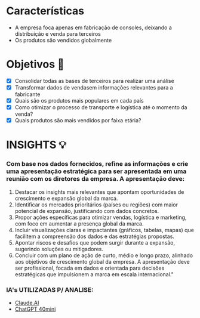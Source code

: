 # Características
- A empresa foca apenas em fabricação de consoles, deixando a distribuição e venda para terceiros
- Os produtos são vendidos globalmente

# Objetivos 🎯
 - [X] Consolidar todas as bases de terceiros para realizar uma análise
 - [X] Transformar dados de vendasem informações relevantes para a fabricante
 - [X] Quais são os produtos mais populares em cada país
 - [X] Como otimizar o processo de transporte e logística até o momento da venda?
 - [X] Quais produtos são mais vendidos por faixa etária? 
 
 # INSIGHTS 💡
 ### Com base nos dados fornecidos, refine as informações e crie uma apresentação estratégica para ser apresentada em uma reunião com os diretores da empresa. A apresentação deve:
1. Destacar os insights mais relevantes que apontam oportunidades de crescimento e expansão global da marca.
2. Identificar os mercados prioritários (países ou regiões) com maior potencial de expansão, justificando com dados concretos.
3. Propor ações específicas para otimizar vendas, logística e marketing, com foco em aumentar a presença global da marca.
4. Incluir visualizações claras e impactantes (gráficos, tabelas, mapas) que facilitem a compreensão dos dados e das estratégias propostas.
5. Apontar riscos e desafios que podem surgir durante a expansão, sugerindo soluções ou mitigadores.
6. Concluir com um plano de ação de curto, médio e longo prazo, alinhado aos objetivos de crescimento global da empresa.
A apresentação deve ser profissional, focada em dados e orientada para decisões estratégicas que impulsionem a marca em escala internacional."

### IA's UTILIZADAS P/ ANALISE:
- [Claude.AI](https://claude.ai/chat)
- [ChatGPT 40mini](https://chatgpt.com/)
